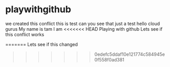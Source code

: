 # playwithgithub
we created this conflict
this is test can you see that 
just a test
hello cloud gurus
My name is tam I am
<<<<<<< HEAD
Playing with github
Lets see if this conflict works

=======
Lets see if this changed
>>>>>>> 0edefc5ddaf10e121774c584945e0f558f0ad381
